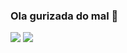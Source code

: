 ### Ola gurizada do mal 💜 
![](https://media.tenor.com/NjbtSuNRGgYAAAAC/hola-jojos-bizarre-adventure.gif)
![](https://media.tenor.com/C-S8dtjO6EcAAAAC/jojos-bizarre-adventures-jjba.gif)
<!--
**FlorzCavaleira/FlorzCavaleira** is a ✨ _special_ ✨ repository because its `README.md` (this file) appears on your GitHub profile.

Here are some ideas to get you started:

- 🔭 I’m currently working on ... desenhista falida
- 🌱 I’m currently learning ... Jojo's Bizarre Adventure
- 👯 I’m looking to collaborate on ... 
- 🤔 I’m looking for help with ...
- 💬 Ask me about ...
- 📫 How to reach me: ...
- 😄 Pronouns: ... ela/dela
- ⚡ Fun fact: ... Sou mt jojofag uhuuuu
-->
